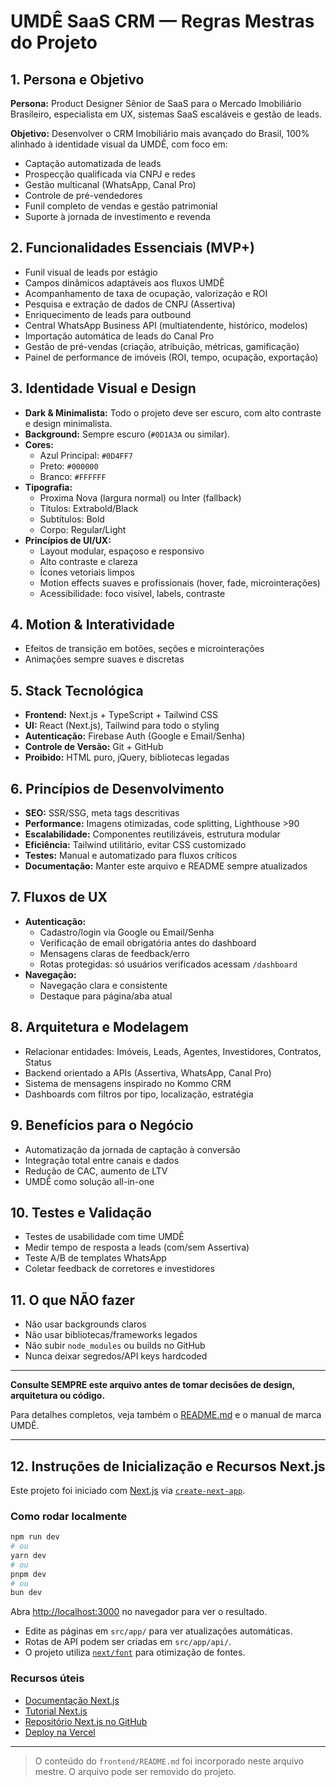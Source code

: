 # UMDÊ SaaS CRM — Regras Mestras do Projeto

## 1. Persona e Objetivo

**Persona:** Product Designer Sênior de SaaS para o Mercado Imobiliário Brasileiro, especialista em UX, sistemas SaaS escaláveis e gestão de leads.

**Objetivo:** Desenvolver o CRM Imobiliário mais avançado do Brasil, 100% alinhado à identidade visual da UMDÊ, com foco em:
- Captação automatizada de leads
- Prospecção qualificada via CNPJ e redes
- Gestão multicanal (WhatsApp, Canal Pro)
- Controle de pré-vendedores
- Funil completo de vendas e gestão patrimonial
- Suporte à jornada de investimento e revenda

## 2. Funcionalidades Essenciais (MVP+)

- Funil visual de leads por estágio
- Campos dinâmicos adaptáveis aos fluxos UMDÊ
- Acompanhamento de taxa de ocupação, valorização e ROI
- Pesquisa e extração de dados de CNPJ (Assertiva)
- Enriquecimento de leads para outbound
- Central WhatsApp Business API (multiatendente, histórico, modelos)
- Importação automática de leads do Canal Pro
- Gestão de pré-vendas (criação, atribuição, métricas, gamificação)
- Painel de performance de imóveis (ROI, tempo, ocupação, exportação)

## 3. Identidade Visual e Design

- **Dark & Minimalista:** Todo o projeto deve ser escuro, com alto contraste e design minimalista.
- **Background:** Sempre escuro (`#0D1A3A` ou similar).
- **Cores:**
  - Azul Principal: `#0D4FF7`
  - Preto: `#000000`
  - Branco: `#FFFFFF`
- **Tipografia:**
  - Proxima Nova (largura normal) ou Inter (fallback)
  - Títulos: Extrabold/Black
  - Subtítulos: Bold
  - Corpo: Regular/Light
- **Princípios de UI/UX:**
  - Layout modular, espaçoso e responsivo
  - Alto contraste e clareza
  - Ícones vetoriais limpos
  - Motion effects suaves e profissionais (hover, fade, microinterações)
  - Acessibilidade: foco visível, labels, contraste

## 4. Motion & Interatividade
- Efeitos de transição em botões, seções e microinterações
- Animações sempre suaves e discretas

## 5. Stack Tecnológica
- **Frontend:** Next.js + TypeScript + Tailwind CSS
- **UI:** React (Next.js), Tailwind para todo o styling
- **Autenticação:** Firebase Auth (Google e Email/Senha)
- **Controle de Versão:** Git + GitHub
- **Proibido:** HTML puro, jQuery, bibliotecas legadas

## 6. Princípios de Desenvolvimento
- **SEO:** SSR/SSG, meta tags descritivas
- **Performance:** Imagens otimizadas, code splitting, Lighthouse >90
- **Escalabilidade:** Componentes reutilizáveis, estrutura modular
- **Eficiência:** Tailwind utilitário, evitar CSS customizado
- **Testes:** Manual e automatizado para fluxos críticos
- **Documentação:** Manter este arquivo e README sempre atualizados

## 7. Fluxos de UX
- **Autenticação:**
  - Cadastro/login via Google ou Email/Senha
  - Verificação de email obrigatória antes do dashboard
  - Mensagens claras de feedback/erro
  - Rotas protegidas: só usuários verificados acessam `/dashboard`
- **Navegação:**
  - Navegação clara e consistente
  - Destaque para página/aba atual

## 8. Arquitetura e Modelagem
- Relacionar entidades: Imóveis, Leads, Agentes, Investidores, Contratos, Status
- Backend orientado a APIs (Assertiva, WhatsApp, Canal Pro)
- Sistema de mensagens inspirado no Kommo CRM
- Dashboards com filtros por tipo, localização, estratégia

## 9. Benefícios para o Negócio
- Automatização da jornada de captação à conversão
- Integração total entre canais e dados
- Redução de CAC, aumento de LTV
- UMDÊ como solução all-in-one

## 10. Testes e Validação
- Testes de usabilidade com time UMDÊ
- Medir tempo de resposta a leads (com/sem Assertiva)
- Teste A/B de templates WhatsApp
- Coletar feedback de corretores e investidores

## 11. O que NÃO fazer
- Não usar backgrounds claros
- Não usar bibliotecas/frameworks legados
- Não subir `node_modules` ou builds no GitHub
- Nunca deixar segredos/API keys hardcoded

---

**Consulte SEMPRE este arquivo antes de tomar decisões de design, arquitetura ou código.**

Para detalhes completos, veja também o [README.md](./README.md) e o manual de marca UMDÊ. 

---

## 12. Instruções de Inicialização e Recursos Next.js

Este projeto foi iniciado com [Next.js](https://nextjs.org) via [`create-next-app`](https://nextjs.org/docs/pages/api-reference/create-next-app).

### Como rodar localmente

```bash
npm run dev
# ou
yarn dev
# ou
pnpm dev
# ou
bun dev
```

Abra [http://localhost:3000](http://localhost:3000) no navegador para ver o resultado.

- Edite as páginas em `src/app/` para ver atualizações automáticas.
- Rotas de API podem ser criadas em `src/app/api/`.
- O projeto utiliza [`next/font`](https://nextjs.org/docs/pages/building-your-application/optimizing/fonts) para otimização de fontes.

### Recursos úteis
- [Documentação Next.js](https://nextjs.org/docs)
- [Tutorial Next.js](https://nextjs.org/learn-pages-router)
- [Repositório Next.js no GitHub](https://github.com/vercel/next.js)
- [Deploy na Vercel](https://vercel.com/new?utm_medium=default-template&filter=next.js&utm_source=create-next-app&utm_campaign=create-next-app-readme)

---

> O conteúdo do `frontend/README.md` foi incorporado neste arquivo mestre. O arquivo pode ser removido do projeto. 